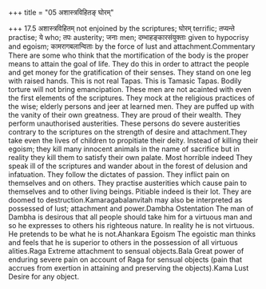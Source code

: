 +++
title = "05 अशास्त्रविहितङ् घोरम्"

+++
17.5 अशास्त्रविहितम् not enjoined by the scriptures; घोरम् terrific;
तप्यन्ते practise; ये who; तपः austerity; जनाः men; दम्भाहङ्कारसंयुक्ताः
given to hypocrisy and egoism; कामरागबलान्विताः by the force of lust and
attachment.Commentary There are some who think that the mortification of
the body is the proper means to attain the goal of life. They do this in
order to attract the people and get money for the gratification of their
senses. They stand on one leg with raised hands. This is not real Tapas.
This is Tamasic Tapas. Bodily torture will not bring emancipation. These
men are not acainted with even the first elements of the scriptures.
They mock at the religious practices of the wise; elderly persons and
jeer at learned men. They are puffed up with the vanity of their own
greatness. They are proud of their wealth. They perform unauthorised
austerities. These persons do severe austerities contrary to the
scriptures on the strength of desire and attachment.They take even the
lives of children to propitiate their deity. Instead of killing their
egoism; they kill many innocent animals in the name of sacrifice but in
reality they kill them to satisfy their own palate. Most horrible indeed
They speak ill of the scriptures and wander about in the forest of
delusion and infatuation. They follow the dictates of passion. They
inflict pain on themselves and on others. They practise austerities
which cause pain to themselves and to other living beings. Pitiable
indeed is their lot. They are doomed to destruction.Kamaragabalanvitah
may also be interpreted as possessed of lust; attachment and
power.Dambha Ostentation The man of Dambha is desirous that all people
should take him for a virtuous man and so he expresses to others his
righteous nature. In reality he is not virtuous. He pretends to be what
he is not.Ahankara Egoism The egoistic man thinks and feels that he is
superior to others in the possession of all virtuous alities.Raga
Extreme attachment to sensual objects.Bala Great power of enduring
severe pain on account of Raga for sensual objects (pain that accrues
from exertion in attaining and preserving the objects).Kama Lust Desire
for any object.
